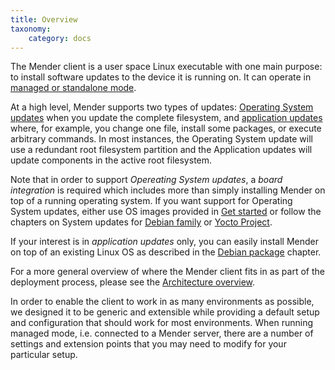 ```yaml
---
title: Overview
taxonomy:
    category: docs
---
```


The Mender client is a user space Linux executable with one main purpose: to
install software updates to the device it is running on. It can operate in
[managed or standalone
mode](../../02.Overview/01.Introduction/docs.md#client-modes-of-operation).

At a high level, Mender supports two types of updates: [Operating System
updates](../../02.Overview/01.Introduction/docs.md#robust-operating-system-updates) when
you update the complete filesystem, and [application
updates](../../02.Overview/01.Introduction/docs.md#Application-updates) where,
for example, you change one file, install some packages, or execute arbitrary
commands. In most instances, the Operating System update will use a redundant
root filesystem partition and the Application updates will update components in
the active root filesystem.

Note that in order to support *Opereating System updates*, a *board integration* is
required which includes more than simply installing Mender on top of a running
operating system. If you want support for Operating System updates, either use OS images
provided in [Get started](../../01.Get-started) or follow the chapters on System
updates for [Debian family](../../04.Operating-System-updates-Debian-family/chapter.md) or
[Yocto Project](../../05.Operating-System-updates-Yocto-Project/chapter.md).

If your interest is in *application updates* only, you can easily install
Mender on top of an existing Linux OS as described in the [Debian
package](../02.Install-with-Debian-package/docs.md) chapter.

For a more general overview of where the Mender client fits in as part of the
deployment process, please see the [Architecture
overview](../../02.Overview/01.Introduction/docs.md).

In order to enable the client to work in as many environments as possible, we
designed it to be generic and extensible while providing a default setup and
configuration that should work for most environments. When running managed mode,
i.e. connected to a Mender server, there are a number of settings and extension
points that you may need to modify for your particular setup.


